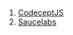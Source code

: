 1. [CodeceptJS](https://github.com/arkhangelsk/Learning-Grid/wiki/Codecept)
2. [Saucelabs](https://github.com/arkhangelsk/Learning-Grid/wiki/SauceLabs)
